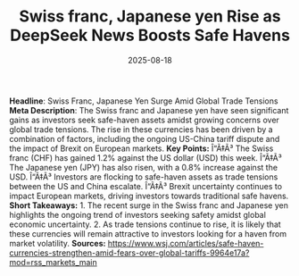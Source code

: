 ﻿---
title: Swiss franc, Japanese yen Rise as DeepSeek News Boosts Safe Havens
date: '2025-08-18'
category: Markets
image: "/images/generated/briefs/2025-08-18/swiss-franc-japanese-yen-rise-as-deepseek-news-boosts-safe-h.svg"

summary: ''
slug: swiss franc japanese yen rise as deepseek news boosts safe h
source_urls:
- https://www.wsj.com/articles/safe-haven-currencies-strengthen-amid-fears-over-global-tariffs-9964e17a?mod=rss_markets_main
seo:
  title: Swiss franc, Japanese yen Rise as DeepSeek News Boosts Safe Havens | Hash
    n Hedge
  description: ''
  keywords:
  - news
  - markets
  - brief
---

**Headline**: Swiss Franc, Japanese Yen Surge Amid Global Trade Tensions  **Meta Description**: The Swiss franc and Japanese yen have seen significant gains as investors seek safe-haven assets amidst growing concerns over global trade tensions. The rise in these currencies has been driven by a combination of factors, including the ongoing US-China tariff dispute and the impact of Brexit on European markets.  **Key Points:**  Î“Ã‡Ã³ The Swiss franc (CHF) has gained 1.2% against the US dollar (USD) this week. Î“Ã‡Ã³ The Japanese yen (JPY) has also risen, with a 0.8% increase against the USD. Î“Ã‡Ã³ Investors are flocking to safe-haven assets as trade tensions between the US and China escalate. Î“Ã‡Ã³ Brexit uncertainty continues to impact European markets, driving investors towards traditional safe havens.  **Short Takeaways:**  1. The recent surge in the Swiss franc and Japanese yen highlights the ongoing trend of investors seeking safety amidst global economic uncertainty. 2. As trade tensions continue to rise, it is likely that these currencies will remain attractive to investors looking for a haven from market volatility.  **Sources:**  https://www.wsj.com/articles/safe-haven-currencies-strengthen-amid-fears-over-global-tariffs-9964e17a?mod=rss_markets_main 
